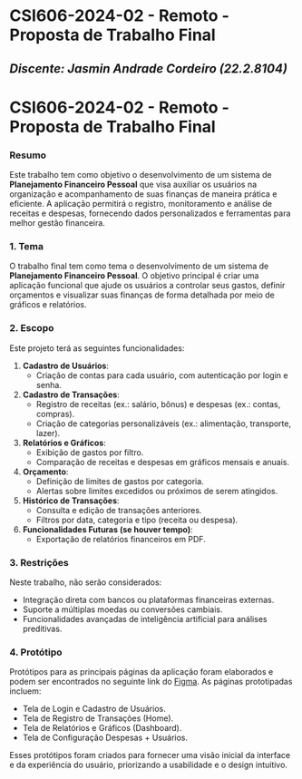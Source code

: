# **CSI606-2024-02 - Remoto - Proposta de Trabalho Final**

## *Discente: Jasmin Andrade Cordeiro (22.2.8104)*

# **CSI606-2024-02 - Remoto - Proposta de Trabalho Final**

### Resumo

  Este trabalho tem como objetivo o desenvolvimento de um sistema de **Planejamento Financeiro Pessoal** que visa auxiliar os usuários na organização e acompanhamento de suas finanças de maneira prática e eficiente. A aplicação permitirá o registro, monitoramento e análise de receitas e despesas, fornecendo dados personalizados e ferramentas para melhor gestão financeira.

### 1. Tema

  O trabalho final tem como tema o desenvolvimento de um sistema de **Planejamento Financeiro Pessoal**. O objetivo principal é criar uma aplicação funcional que ajude os usuários a controlar seus gastos, definir orçamentos e visualizar suas finanças de forma detalhada por meio de gráficos e relatórios.

### 2. Escopo

  Este projeto terá as seguintes funcionalidades:
  1. **Cadastro de Usuários**:
     - Criação de contas para cada usuário, com autenticação por login e senha.
  2. **Cadastro de Transações**:
     - Registro de receitas (ex.: salário, bônus) e despesas (ex.: contas, compras).
     - Criação de categorias personalizáveis (ex.: alimentação, transporte, lazer).
  3. **Relatórios e Gráficos**:
     - Exibição de gastos por filtro.
     - Comparação de receitas e despesas em gráficos mensais e anuais.
  4. **Orçamento**:
     - Definição de limites de gastos por categoria.
     - Alertas sobre limites excedidos ou próximos de serem atingidos.
  5. **Histórico de Transações**:
     - Consulta e edição de transações anteriores.
     - Filtros por data, categoria e tipo (receita ou despesa).
  6. **Funcionalidades Futuras (se houver tempo)**:
     - Exportação de relatórios financeiros em PDF.

### 3. Restrições

  Neste trabalho, não serão considerados:
  - Integração direta com bancos ou plataformas financeiras externas.
  - Suporte a múltiplas moedas ou conversões cambiais.
  - Funcionalidades avançadas de inteligência artificial para análises preditivas.

### 4. Protótipo

  Protótipos para as principais páginas da aplicação foram elaborados e podem ser encontrados no seguinte link do [Figma](https://www.figma.com/design/6L5zIBpaJ9M7Wz28wgwjzM/Untitled?node-id=0-1&t=NLvv0cFWPiLDMLJd-1). As páginas prototipadas incluem:
  - Tela de Login e Cadastro de Usuários.
  - Tela de Registro de Transações (Home).
  - Tela de Relatórios e Gráficos (Dashboard).
  - Tela de Configuração Despesas + Usuários.

  Esses protótipos foram criados para fornecer uma visão inicial da interface e da experiência do usuário, priorizando a usabilidade e o design intuitivo.  
